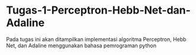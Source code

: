 # Tugas-1-Perceptron-Hebb-Net-dan-Adaline
Pada tugas ini akan ditampilkan implementasi algoritma Perceptron, Hebb Net, dan Adaline menggunakan bahasa pemrograman python
